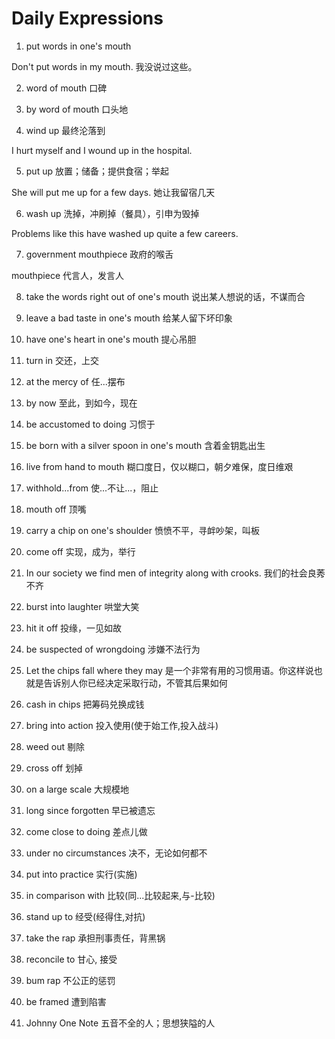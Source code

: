 # Daily Expressions

1. put words in one's mouth

Don't put words in my mouth. 我没说过这些。

2. word of mouth 口碑

3. by word of mouth 口头地

4. wind up 最终沦落到

I hurt myself and I wound up in the hospital.

5. put up 放置；储备；提供食宿；举起

She will put me up for a few days. 她让我留宿几天

6. wash up 洗掉，冲刷掉（餐具），引申为毁掉

Problems like this have washed up quite a few careers.

7. government mouthpiece 政府的喉舌

mouthpiece 代言人，发言人

8. take the words right out of one's mouth  说出某人想说的话，不谋而合

9. leave a bad taste in one's mouth 给某人留下坏印象

10. have one's heart in one's mouth 提心吊胆

11. turn in 交还，上交

12. at the mercy of 任...摆布

13. by now 至此，到如今，现在

14. be accustomed to doing 习惯于

15. be born with a silver spoon in one's mouth 含着金钥匙出生

16. live from hand to mouth 糊口度日，仅以糊口，朝夕难保，度日维艰

17. withhold...from 使...不让...，阻止

18. mouth off 顶嘴

19. carry a chip on one's shoulder 愤愤不平，寻衅吵架，叫板

20. come off 实现，成为，举行

21. In our society we find men of integrity along with crooks. 我们的社会良莠不齐

22. burst into laughter 哄堂大笑

23. hit it off 投缘，一见如故

24. be suspected of wrongdoing 涉嫌不法行为

25. Let the chips fall where they may 是一个非常有用的习惯用语。你这样说也就是告诉别人你已经决定采取行动，不管其后果如何

26. cash in chips 把筹码兑换成钱

27. bring into action 投入使用(使于始工作,投入战斗)

28. weed out 剔除

29. cross off 划掉

30. on a large scale 大规模地

31. long since forgotten 早已被遗忘

32. come close to doing 差点儿做

33. under no circumstances 决不，无论如何都不

34. put into practice 实行(实施)

35. in comparison with 比较(同...比较起来,与-比较)

36. stand up to 经受(经得住,对抗)

37. take the rap 承担刑事责任，背黑锅

39. reconcile to 甘心, 接受

40. bum rap 不公正的惩罚

41. be framed 遭到陷害

42. Johnny One Note 五音不全的人；思想狭隘的人
